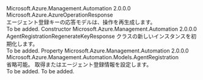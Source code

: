 <Type Name="AgentRegistrationRegenerateKeyResponse" FullName="Microsoft.Azure.Management.Automation.Models.AgentRegistrationRegenerateKeyResponse">
  <TypeSignature Language="C#" Value="public class AgentRegistrationRegenerateKeyResponse : Microsoft.Azure.AzureOperationResponse" />
  <TypeSignature Language="ILAsm" Value=".class public auto ansi beforefieldinit AgentRegistrationRegenerateKeyResponse extends Microsoft.Azure.AzureOperationResponse" />
  <TypeSignature Language="DocId" Value="T:Microsoft.Azure.Management.Automation.Models.AgentRegistrationRegenerateKeyResponse" />
  <TypeSignature Language="VB.NET" Value="Public Class AgentRegistrationRegenerateKeyResponse&#xA;Inherits AzureOperationResponse" />
  <TypeSignature Language="F#" Value="type AgentRegistrationRegenerateKeyResponse = class&#xA;    inherit AzureOperationResponse" />
  <AssemblyInfo>
    <AssemblyName>Microsoft.Azure.Management.Automation</AssemblyName>
    <AssemblyVersion>2.0.0.0</AssemblyVersion>
  </AssemblyInfo>
  <Base>
    <BaseTypeName>Microsoft.Azure.AzureOperationResponse</BaseTypeName>
  </Base>
  <Interfaces />
  <Docs>
    <summary>
            エージェント登録キーの応答モデルは、操作を再生成します。
            </summary>
    <remarks>To be added.</remarks>
  </Docs>
  <Members>
    <Member MemberName=".ctor">
      <MemberSignature Language="C#" Value="public AgentRegistrationRegenerateKeyResponse ();" />
      <MemberSignature Language="ILAsm" Value=".method public hidebysig specialname rtspecialname instance void .ctor() cil managed" />
      <MemberSignature Language="DocId" Value="M:Microsoft.Azure.Management.Automation.Models.AgentRegistrationRegenerateKeyResponse.#ctor" />
      <MemberSignature Language="VB.NET" Value="Public Sub New ()" />
      <MemberType>Constructor</MemberType>
      <AssemblyInfo>
        <AssemblyName>Microsoft.Azure.Management.Automation</AssemblyName>
        <AssemblyVersion>2.0.0.0</AssemblyVersion>
      </AssemblyInfo>
      <Parameters />
      <Docs>
        <summary>
            AgentRegistrationRegenerateKeyResponse クラスの新しいインスタンスを初期化します。
            </summary>
        <remarks>To be added.</remarks>
      </Docs>
    </Member>
    <Member MemberName="AgentRegistration">
      <MemberSignature Language="C#" Value="public Microsoft.Azure.Management.Automation.Models.AgentRegistration AgentRegistration { get; set; }" />
      <MemberSignature Language="ILAsm" Value=".property instance class Microsoft.Azure.Management.Automation.Models.AgentRegistration AgentRegistration" />
      <MemberSignature Language="DocId" Value="P:Microsoft.Azure.Management.Automation.Models.AgentRegistrationRegenerateKeyResponse.AgentRegistration" />
      <MemberSignature Language="VB.NET" Value="Public Property AgentRegistration As AgentRegistration" />
      <MemberSignature Language="F#" Value="member this.AgentRegistration : Microsoft.Azure.Management.Automation.Models.AgentRegistration with get, set" Usage="Microsoft.Azure.Management.Automation.Models.AgentRegistrationRegenerateKeyResponse.AgentRegistration" />
      <MemberType>Property</MemberType>
      <AssemblyInfo>
        <AssemblyName>Microsoft.Azure.Management.Automation</AssemblyName>
        <AssemblyVersion>2.0.0.0</AssemblyVersion>
      </AssemblyInfo>
      <ReturnValue>
        <ReturnType>Microsoft.Azure.Management.Automation.Models.AgentRegistration</ReturnType>
      </ReturnValue>
      <Docs>
        <summary>
            省略可能。 取得またはエージェント登録情報を設定します。
            </summary>
        <value>To be added.</value>
        <remarks>To be added.</remarks>
      </Docs>
    </Member>
  </Members>
</Type>